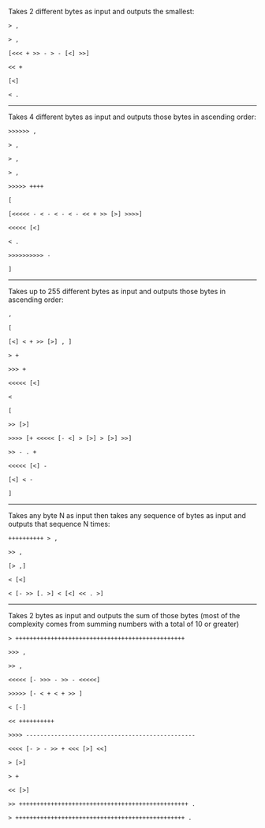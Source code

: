 Takes 2 different bytes as input and outputs the smallest: 

`> ,`

`> ,`

`[<<< + >> - > - [<] >>]`

`<< +`

`[<]`

`< .`

-----------------------------------------------------------------------------------------------------------------------------------------
Takes 4 different bytes as input and outputs those bytes in ascending order:

`>>>>>> ,`

`> ,`

`> ,`

`> ,`

`>>>>> ++++`

`[`

`[<<<<< - < - < - < - << + >> [>] >>>>]`

`<<<<< [<]`

`< .`

`>>>>>>>>>> -`

`]`

-----------------------------------------------------------------------------------------------------------------------------------------
Takes up to 255 different bytes as input and outputs those bytes in ascending order:

`,`

`[`

`[<] < + >> [>] , ]`

`> +`

`>>> +`

`<<<<< [<]`

`<`

`[`

`>> [>]`

`>>>> [+ <<<<< [- <] > [>] > [>] >>]`

`>> - . +`

`<<<<< [<] -`

`[<] < -`

`]`

-----------------------------------------------------------------------------------------------------------------------------------------
Takes any byte N as input then takes any sequence of bytes as input and outputs that sequence N times:

`++++++++++ > ,`

`>> ,`

`[> ,]`

`< [<]`

`< [- >> [. >] < [<] << . >]`

-----------------------------------------------------------------------------------------------------------------------------------------
Takes 2 bytes as input and outputs the sum of those bytes (most of the complexity comes from summing numbers with a total of 10 or greater)

`> ++++++++++++++++++++++++++++++++++++++++++++++++`

`>>> ,`

`>> ,`

`<<<<< [- >>> - >> - <<<<<]`

`>>>>> [- < + < + >> ]`

`< [-]`

`<< ++++++++++`

`>>>> ------------------------------------------------`

`<<<< [- > - >> + <<< [>] <<]`

`> [>]`

`> +`

`<< [>]`

`>> ++++++++++++++++++++++++++++++++++++++++++++++++ .`

`> ++++++++++++++++++++++++++++++++++++++++++++++++ .`
